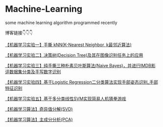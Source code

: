 # Machine-Learning
some machine learning algorithm programmed recently

博客链接👇👇👇

[【机器学习实验一】手撕 kNN(K-Nearest Neighbor, k最邻近算法)](https://blog.csdn.net/SESESssss/article/details/120323905?spm=1001.2014.3001.5502)

[【机器学习实验二】决策树(Decision Tree)及其在图像识别任务上的应用](https://blog.csdn.net/SESESssss/article/details/120979469?spm=1001.2014.3001.5502)

[【机器学习实验三】纯手撕三种朴素贝叶斯算法(Naive Bayes)，并进行IMDB影评数据集分类及手写数字识别](https://blog.csdn.net/SESESssss/article/details/121258324?spm=1001.2014.3001.5502)

[【机器学习实验四】基于Logistic Regression二分类算法实现手部姿态识别_手部特征识别](https://blog.csdn.net/SESESssss/article/details/121483596?spm=1001.2014.3001.5502)

[【机器学习实验五】基于多分类线性SVM实现简易人机猜拳游戏](https://blog.csdn.net/SESESssss/article/details/122282376?spm=1001.2014.3001.5502)

[【机器学习算法】奇异值分解(SVD)](https://blog.csdn.net/SESESssss/article/details/131757616?spm=1001.2014.3001.5502)

[【机器学习算法】主成分分析(PCA)](https://blog.csdn.net/SESESssss/article/details/131757724?spm=1001.2014.3001.5502)


